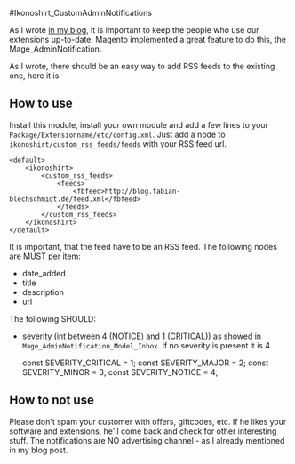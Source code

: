 #Ikonoshirt_CustomAdminNotifications

As I wrote [in my blog](http://blog.fabian-blechschmidt.de/ikonoshirt_customadminnotifications/), it is important to keep the people who use our extensions up-to-date. Magento implemented a great feature to do this, the Mage_AdminNotification.

As I wrote, there should be an easy way to add RSS feeds to the existing one, here it is.

## How to use
Install this module, install your own module and add a few lines to your `Package/Extensionname/etc/config.xml`. Just add a node to `ikonoshirt/custom_rss_feeds/feeds` with your RSS feed url.

    <default>
        <ikonoshirt>
            <custom_rss_feeds>
                <feeds>
                    <fbfeed>http://blog.fabian-blechschmidt.de/feed.xml</fbfeed>
                </feeds>
            </custom_rss_feeds>
        </ikonoshirt>
    </default>

It is important, that the feed have to be an RSS feed. The following nodes are MUST per item:

* date_added
* title
* description
* url

The following SHOULD:


* severity (int between 4 (NOTICE) and 1 (CRITICAL)) as showed in  `Mage_AdminNotification_Model_Inbox`. If no severity is present it is 4.


    const SEVERITY_CRITICAL = 1;
    const SEVERITY_MAJOR    = 2;
    const SEVERITY_MINOR    = 3;
    const SEVERITY_NOTICE   = 4;

## How to not use

Please don't spam your customer with offers, giftcodes, etc. If he likes your software and extensions, he'll come back and check for other interesting stuff. The notifications are NO advertising channel - as I already mentioned in my blog post.
